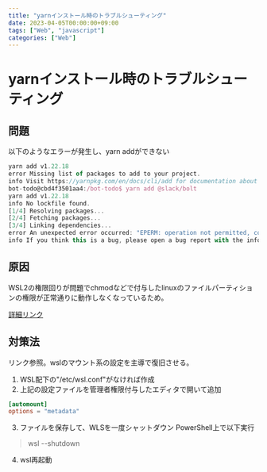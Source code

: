```yaml
---
title: "yarnインストール時のトラブルシューティング"
date: 2023-04-05T00:00:00+09:00
tags: ["Web", "javascript"]
categories: ["Web"]
---
```

# yarnインストール時のトラブルシューティング

## 問題

以下のようなエラーが発生し、yarn addができない
``` js
yarn add v1.22.18
error Missing list of packages to add to your project.
info Visit https://yarnpkg.com/en/docs/cli/add for documentation about this command.
bot-todo@cbd4f3501aa4:/bot-todo$ yarn add @slack/bolt
yarn add v1.22.18
info No lockfile found.
[1/4] Resolving packages...
[2/4] Fetching packages...
[3/4] Linking dependencies...
error An unexpected error occurred: "EPERM: operation not permitted, copyfile '/home/bot-todo/.cache/yarn/v6/npm-@slack-oauth-2.5.4-94882a57068ae837720291ab875fe08d276ace77-integrity/node_modules/@slack/oauth/README.md' -> '/bot-todo/node_modules/@slack/oauth/README.md'".
info If you think this is a bug, please open a bug report with the information provided in "/bot-todo/yarn-error.log".
```

## 原因

WSL2の権限回りが問題でchmodなどで付与したlinuxのファイルパーティションの権限が正常通りに動作しなくなっているため。

[詳細リンク](https://alessandrococco.com/2021/01/wsl-how-to-resolve-operation-not-permitted-error-on-cloning-a-git-repository)

## 対策法

リンク参照。wslのマウント系の設定を主導で復旧させる。

1. WSL配下の"/etc/wsl.conf"がなければ作成
2. 上記の設定ファイルを管理者権限付与したエディタで開いて追加
``` conf
[automount]
options = "metadata"
```
3. ファイルを保存して、WLSを一度シャットダウン PowerShell上で以下実行
> wsl --shutdown
4. wsl再起動